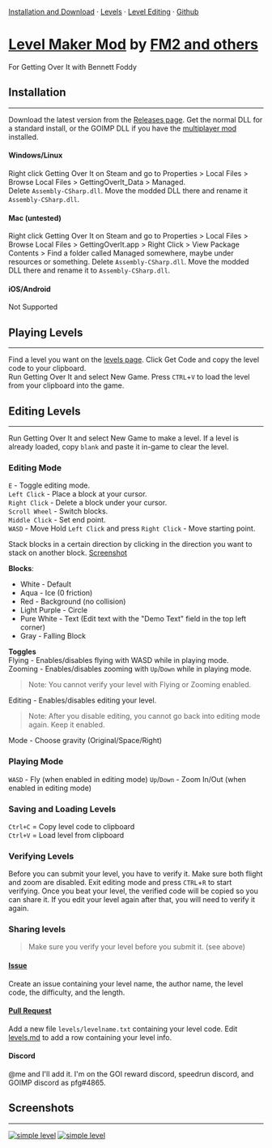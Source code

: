 [Installation and Download](index#installation) · [Levels](levels.md) · [Level Editing](index#editing-levels) · [Github](https://github.com/pfgithub/goilevelmod)

# [Level Maker Mod](https://pfgithub.github.io/goilevelmod) by [FM2 and others](credits.md)
For Getting Over It with Bennett Foddy 

## Installation

---

Download the latest version from the [Releases page](https://github.com/pfgithub/goilevelmod/releases). Get the normal DLL for a standard install, or the GOIMP DLL if you have the [multiplayer mod](https://forum.facepunch.com/f/games/ujqm/Try-my-multiplayer-mod-for-Getting-Over-It-with-Bennett-Foddy/5/) installed.

#### Windows/Linux

Right click Getting Over It on Steam and go to Properties > Local Files > Browse Local Files > GettingOverIt_Data > Managed.  
Delete `Assembly-CSharp.dll`. Move the modded DLL there and rename it `Assembly-CSharp.dll`.

#### Mac (untested)

Right click Getting Over It on Steam and go to Properties > Local Files > Browse Local Files > GettingOverIt.app > Right Click > View Package Contents > Find a folder called Managed somewhere, maybe under resources or something. 
Delete `Assembly-CSharp.dll`. Move the modded DLL there and rename it to `Assembly-CSharp.dll`.

#### iOS/Android

Not Supported

## Playing Levels

---

Find a level you want on the [levels page](levels.md). Click Get Code and copy the level code to your clipboard.  
Run Getting Over It and select New Game. Press `CTRL`+`V` to load the level from your clipboard into the game.

## Editing Levels

---

Run Getting Over It and select New Game to make a level. If a level is already loaded, copy `blank` and paste it in-game to clear the level.

### Editing Mode

`E` - Toggle editing mode.  
`Left Click` - Place a block at your cursor.  
`Right Click` - Delete a block under your cursor.  
`Scroll Wheel` - Switch blocks.  
`Middle Click` - Set end point.  
`WASD` - Move
Hold `Left Click` and press `Right Click` - Move starting point.

Stack blocks in a certain direction by clicking in the direction you want to stack on another block. [Screenshot](https://i.imgur.com/fXKT5Ld.png)

**Blocks**:
- White - Default
- Aqua - Ice (0 friction)
- Red - Background (no collision)
- Light Purple - Circle
- Pure White - Text (Edit text with the "Demo Text" field in the top left corner)
- Gray - Falling Block

**Toggles**  
Flying - Enables/disables flying with WASD while in playing mode.  
Zooming - Enables/disables zooming with `Up`/`Down` while in playing mode.  

> Note: You cannot verify your level with Flying or Zooming enabled.

Editing - Enables/disables editing your level.

> Note: After you disable editing, you cannot go back into editing mode again. Keep it enabled.

Mode - Choose gravity (Original/Space/Right)

### Playing Mode

`WASD` - Fly (when enabled in editing mode)
`Up`/`Down` - Zoom In/Out (when enabled in editing mode)

### Saving and Loading Levels  

`Ctrl+C` = Copy level code to clipboard  
`Ctrl+V` = Load level from clipboard

### Verifying Levels

Before you can submit your level, you have to verify it. Make sure both flight and zoom are disabled. Exit editing mode and press `CTRL`+`R` to start verifying. Once you beat your level, the verified code will be copied so you can share it. If you edit your level again after that, you will need to verify it again.

### Sharing levels  

> Make sure you verify your level before you submit it. (see above)

#### [Issue](https://github.com/pfgithub/goilevelmod/issues)

Create an issue containing your level name, the author name, the level code, the difficulty, and the length.

#### [Pull Request](https://github.com/pfgithub/goilevelmod)

Add a new file `levels/levelname.txt` containing your level code. Edit [levels.md](https://github.com/pfgithub/goilevelmod/blob/master/levels.md) to add a row containing your level info.

#### Discord

@me and I'll add it. I'm on the GOI reward discord, speedrun discord, and GOIMP discord as pfg#4865.


## Screenshots

---

[![simple level](https://i.imgur.com/sSwaKIh.jpg)](https://i.imgur.com/sSwaKIh.jpg)
[![simple level](https://i.imgur.com/pl3kn0s.png)](https://i.imgur.com/pl3kn0s.png)
